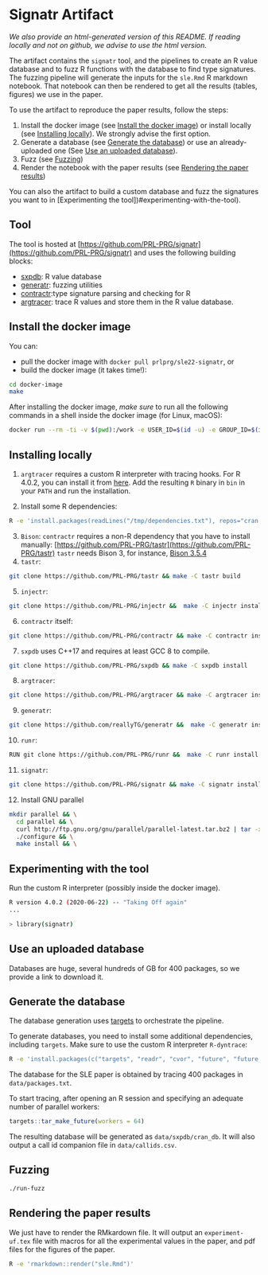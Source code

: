 # Signatr Artifact

_We also provide an html-generated version of this README. If reading locally and not on github, we advise to use the html version._

The artifact contains the `signatr` tool, and the pipelines to create an R value database
and to fuzz R functions with the database to find type signatures. The fuzzing pipeline 
will generate the inputs for the `sle.Rmd` R markdown notebook. That notebook can then 
be rendered to get all the results (tables, figures) we use in the paper.

To use the artifact to reproduce the paper results, follow the steps:

1. Install the docker image (see [Install the docker image](#install-the-docker-image)) or install locally (see [Installing locally](#installing-locally)). We strongly advise the first option.
2. Generate a database (see [Generate the database](#generate-the-database)) or use an already-uploaded one  (See [Use an uploaded database](#use-an-uploaded-database)).
3. Fuzz (see [Fuzzing](#fuzzing))
4. Render the notebook with the paper results (see [Rendering the paper results](#rendering-the-paper-results))

You can also the artifact to build a custom database and fuzz the signatures you want to in [Experimenting the tool])#experimenting-with-the-tool).

## Tool

The tool is hosted at [https://github.com/PRL-PRG/signatr](https://github.com/PRL-PRG/signatr) and uses the following building blocks:


- [sxpdb](https://github.com/PRL-PRG/sxpdb/): R value database
- [generatr](https://github.com/reallyTG/generatr): fuzzing utilities
- [contractr](https://github.com/PRL-PRG/contractr):type signature parsing and checking for R
- [argtracer](https://github.com/PRL-PRG/argtracer): trace R values and store them in the R value database.

## Install the docker image

You can:

-  pull the docker image with `docker pull prlprg/sle22-signatr`, or
- build the docker image (it takes time!): 

```bash
cd docker-image
make
```

After installing the docker image, *make sure* to run all the following commands in a shell
inside the docker image (for Linux, macOS):

```bash
docker run --rm -ti -v $(pwd):/work -e USER_ID=$(id -u) -e GROUP_ID=$(id -g) -w /work prlprg/sle22-signatr bash
```

## Installing locally 

1. `argtracer` requires a custom R interpreter with tracing hooks. For R 4.0.2, you can 
install it from [here](https://github.com/PRL-PRG/R-dyntrace/tree/r-4.0.2). 
Add the resulting `R` binary in `bin` in your `PATH` and run the installation.


2. Install some R dependencies: 

```bash
R -e 'install.packages(readLines("/tmp/dependencies.txt"), repos="cran.r-project.org")'
```

3. `Bison`: `contractr` requires a non-R dependency that you have to install manually: [https://github.com/PRL-PRG/tastr](https://github.com/PRL-PRG/tastr) `tastr` needs Bison 3, for instance, [Bison 3.5.4](https://ftp.gnu.org/gnu/bison/bison-3.5.4.tar.gz)
4. `tastr`:

```bash
git clone https://github.com/PRL-PRG/tastr && make -C tastr build
```

5. `injectr`: 

```bash 
git clone https://github.com/PRL-PRG/injectr &&  make -C injectr install
```

6. `contractr` itself:

```bash
git clone https://github.com/PRL-PRG/contractr && make -C contractr install
```

7. `sxpdb` uses C++17 and requires at least GCC 8 to compile.

```bash
git clone https://github.com/PRL-PRG/sxpdb && make -C sxpdb install
```

8. `argtracer`:

```bash
git clone https://github.com/PRL-PRG/argtracer && make -C argtracer install
```

9. `generatr`:

```bash
git clone https://github.com/reallyTG/generatr &&  make -C generatr install
```

10. `runr`:

```bash
RUN git clone https://github.com/PRL-PRG/runr &&  make -C runr install
```

11. `signatr`:

```bash
git clone https://github.com/PRL-PRG/signatr && make -C signatr install
```

12. Install GNU parallel

```bash
mkdir parallel && \
  cd parallel && \
  curl http://ftp.gnu.org/gnu/parallel/parallel-latest.tar.bz2 | tar -xjf- --strip 1 && \
  ./configure && \
  make install && \
```

## Experimenting with the tool

Run the custom R interpreter (possibly inside the docker image).

```bash
R version 4.0.2 (2020-06-22) -- "Taking Off again"
...

> library(signatr)
```

## Use an uploaded database

Databases are huge, several hundreds of GB for 400 packages, so we provide a link to download it.

## Generate the database

The database generation uses [targets](https://docs.ropensci.org/targets/) to orchestrate the pipeline.

To generate databases, you need to install some additional dependencies, including `targets`. Make sure to use the custom R interpreter `R-dyntrace`:

```bash
R -e 'install.packages(c("targets", "readr", "cvor", "future", "future.call"))'
```

The database for the SLE paper is obtained by tracing 400 packages in `data/packages.txt`.

To start tracing, after opening an R session and specifying an adequate number of parallel workers:

```R
targets::tar_make_future(workers = 64)
```

The resulting database will be generated as `data/sxpdb/cran_db`.
It will also output a call id companion file in `data/callids.csv`.

## Fuzzing

```bash
./run-fuzz
```

## Rendering the paper results

We just have to render the RMkardown file. It will output an `experiment-uf.tex` file with macros for 
all the experimental values in the paper, and pdf files for the figures of the paper.

```bash
R -e 'rmarkdown::render("sle.Rmd")'
```





